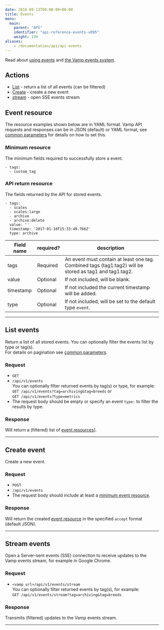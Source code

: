 ```yaml
---
date: 2016-09-13T09:00:00+00:00
title: Events
menu:
  main:
    parent: "API"
    identifier: "api-reference-events-v095"
    weight: 130
aliases:
    - /documentation/api/api-events
---
```

Read about [using events](documentation/using-vamp/events/) and [the Vamp events system](/documentation/tutorials/create-a-workflow/#the-vamp-events-system).

## Actions
 
 * [List](/documentation/api/v0.9.5/api-events/#list-events) - return a list of all events (can be filtered)
 * [Create](/documentation/api/v0.9.5/api-events/#create-event) - create a new event 
 * [stream](/documentation/api/v0.9.5/api-events/#stream-events) - open SSE events stream

## Event resource
The resource examples shown below are in YAML format. Vamp API requests and responses can be in JSON (default) or YAML format, see [common parameters](/documentation/api/v0.9.5/using-the-api) for details on how to set this.

### Minimum resource
The minimum fields required to successfully store a event.

```
- tags:
  - custom_tag
```

### API return resource
The fields returned by the API for stored events.

```
- tags:
  - scales
  - scales:large
  - archive
  - archive:delete
  value: ''
  timestamp: '2017-01-10T15:33:49.766Z'
  type: archive
```

 Field name    |  required?  | description          
 --------------|---|-----------------
 tags |  Required  | An event must contain at least one tag. Combined tags (tag1:tag2) will be stored as tag1 and tag1:tag2. 
 value |  Optional  | If not included, will be blank.
 timestamp |  Optional  | If not included the current timestamp will be added.
 type |  Optional  | If not included, will be set to the default type `event`.
  
---------------

## List events

Return a list of all stored events.  You can optionally filter the events list by type or tag(s).  
For details on pagination see [common parameters](/documentation/api/v0.9.5/using-the-api).

### Request
* `GET`
* `/api/v1/events`  
  You can optionally filter returned events by tag(s) or type, for example:  
  `GET /api/v1/events?tag=archiving&tag=breeds` or  
  `GET /api/v1/events?type=metrics` 
* The request body should be empty or specify an event `type:` to filter the results by type.

### Response
Will return a (filtered) list of [event resources](/documentation/api/v0.9.5/api-events/#event-resource)].

---------------

## Create event

Create a new event. 

### Request
* `POST`
* `/api/v1/events`
* The request body should include at least a [minimum event resource](/documentation/api/v0.9.5/api-events/#event-resource).

### Response
Will return the created [event resource](/documentation/api/v0.9.5/api-events/#event-resource) in the specified `accept` format (default JSON). 

---------------

## Stream events

Open a Server-sent events (SSE) connection to receive updates to the Vamp events stream, for example in Google Chrome.

### Request
* `<vamp url>/api/v1/events/stream`  
  You can optionally filter returned events by tag(s), for example:  
  `GET /api/v1/events/stream?tag=archiving&tag=breeds`

### Response
Transmits (filtered) updates to the Vamp events stream.


---------------